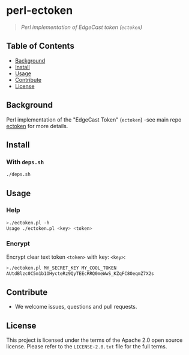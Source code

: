 # perl-ectoken
> _Perl implementation of EdgeCast token (`ectoken`)_


## Table of Contents

- [Background](#background)
- [Install](#install)
- [Usage](#usage)
- [Contribute](#contribute)
- [License](#license)


## Background

Perl implementation of the "EdgeCast Token" (`ectoken`) -see main repo [ectoken](https://github.com/VerizonDigital/ectoken) for more details.

## Install

### With `deps.sh`

```sh
./deps.sh
```

## Usage

### Help
```sh
>./ectoken.pl -h
Usage ./ectoken.pl <key> <token>
```

### Encrypt

Encrypt clear text token `<token>` with key: `<key>`:
```sh
>./ectoken.pl MY_SECRET_KEY MY_COOL_TOKEN
AUtdBlzc0C5m1b1OHycteRz9QyTEEcRRQ0meWwS_KZqFC8OeqmZ7X2s
```

## Contribute

- We welcome issues, questions and pull requests.


## License

This project is licensed under the terms of the Apache 2.0 open source license. Please refer to the `LICENSE-2.0.txt` file for the full terms.

